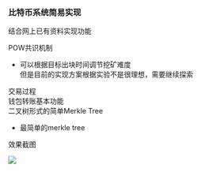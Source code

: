 ### 比特币系统简易实现
结合网上已有资料实现功能  

POW共识机制  
 - 可以根据目标出块时间调节挖矿难度  
   但是目前的实现方案根据实验不是很理想，需要继续探索  

交易过程  
钱包转账基本功能  
二叉树形式的简单Merkle Tree

 - 最简单的merkle tree



效果截图

![](/Users/liu/Documents/JAVA/22051216刘瑞洋/src/执行效果.png)

